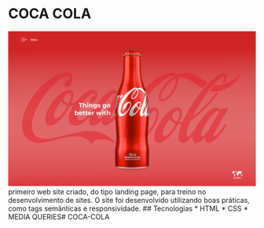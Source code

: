 # COCA COLA
![](./img/coca-cola-preview.png)
    primeiro web site criado, do tipo landing page, para treino no desenvolvimento de sites.
    O site foi desenvolvido utilizando boas práticas, como tags semânticas e responsividade.
    ## Tecnologias
    * HTML
    * CSS
    * MEDIA QUERIES# COCA-COLA
